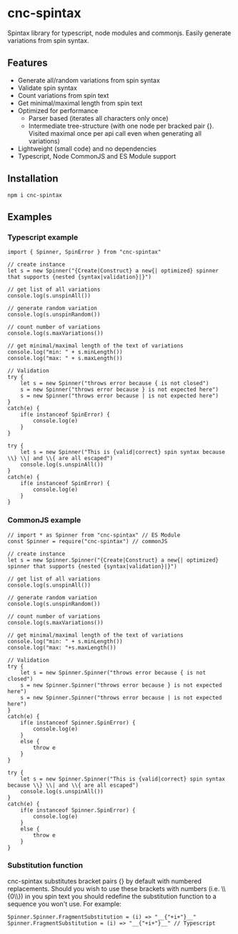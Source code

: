# cnc-spintax

Spintax library for typescript, node modules and commonjs. Easily generate variations from spin syntax.

## Features

- Generate all/random variations from spin syntax
- Validate spin syntax
- Count variations from spin text
- Get minimal/maximal length from spin text
- Optimized for performance
  - Parser based (iterates all characters only once)
  - Intermediate tree-structure (with one node per bracked pair {}. Visited maximal once per api call even when generating all variations)
- Lightweight (small code) and no dependencies
- Typescript, Node CommonJS and ES Module support

## Installation

    npm i cnc-spintax

## Examples

### Typescript example

    import { Spinner, SpinError } from "cnc-spintax"

    // create instance
    let s = new Spinner("{Create|Construct} a new{| optimized} spinner that supports {nested {syntax|validation}|}")

    // get list of all variations
    console.log(s.unspinAll())

    // generate random variation
    console.log(s.unspinRandom())

    // count number of variations
    console.log(s.maxVariations())

    // get minimal/maximal length of the text of variations
    console.log("min: " + s.minLength())
    console.log("max: " + s.maxLength())

    // Validation
    try {
        let s = new Spinner("throws error because { is not closed")
        s = new Spinner("throws error because } is not expected here")
        s = new Spinner("throws error because | is not expected here") 
    }
    catch(e) {
        if(e instanceof SpinError) {
            console.log(e)
        }
    }

    try {
        let s = new Spinner("This is {valid|correct} spin syntax because \\} \\| and \\{ are all escaped")
        console.log(s.unspinAll())
    }
    catch(e) {
        if(e instanceof SpinError) {
            console.log(e)
        }
    }

### CommonJS example

    // import * as Spinner from "cnc-spintax" // ES Module
    const Spinner = require("cnc-spintax") // commonJS

    // create instance
    let s = new Spinner.Spinner("{Create|Construct} a new{| optimized} spinner that supports {nested {syntax|validation}|}")

    // get list of all variations
    console.log(s.unspinAll())

    // generate random variation
    console.log(s.unspinRandom())

    // count number of variations
    console.log(s.maxVariations())

    // get minimal/maximal length of the text of variations
    console.log("min: " + s.minLength())
    console.log("max: "+s.maxLength())

    // Validation
    try {
        let s = new Spinner.Spinner("throws error because { is not closed")
        s = new Spinner.Spinner("throws error because } is not expected here")
        s = new Spinner.Spinner("throws error because | is not expected here") 
    }
    catch(e) {
        if(e instanceof Spinner.SpinError) {
            console.log(e)
        }
        else {
            throw e
        }
    }

    try {
        let s = new Spinner.Spinner("This is {valid|correct} spin syntax because \\} \\| and \\{ are all escaped")
        console.log(s.unspinAll())
    }
    catch(e) {
        if(e instanceof Spinner.SpinError) {
            console.log(e)
        }
        else {
            throw e
        }
    }

### Substitution function

cnc-spintax substitutes bracket pairs {} by default with numbered replacements. Should you wish to use these brackets with numbers (i.e. \\\\{0\\\\}) in you spin text you should redefine the substitution function to a sequence you won't use. For example:

    Spinner.Spinner.FragmentSubstitution = (i) => "__{"+i+"}__"
    Spinner.FragmentSubstitution = (i) => "__{"+i+"}__" // Typescript